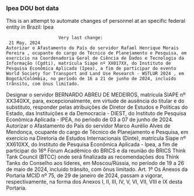  ### Ipea DOU bot data
 This is an attempt to automate changes of personnel at an specific federal entity in Brazil: Ipea
 
                        Very last change: 
 	 21 May, 2024
	Autorizar o Afastamento do País do servidor Rafael Henrique Morais Pereira , ocupante do cargo de Técnico de Planejamento e Pesquisa, em exercício na Coordenadoria Geral de Ciência de Dados e Tecnologia da Informação (Cgdti), matrícula Siape nº XX017XX, do Instituto de Pesquisa Econômica Aplicada (Ipea), a fim de participar do evento World Society for Transport and Land Use Research - WSTLUR 2024 , em Bogotá/Colômbia, no período de 16 a 21 de junho de 2024, incluído trânsito, com ônus limitado.
Designar o servidor BERNARDO ABREU DE MEDEIROS, matrícula SIAPE nº XX340XX, para, excepcionalmente, em virtude de ausência do titular e do substituto, responder pelas atribuições de Diretor de Estudos e Políticas do Estado, das Instituições e da Democracia - DIEST, do Instituto de Pesquisa Econômica Aplicada - IPEA, no período de 03 a 07 de junho de 2024.
Autorizar o Afastamento do País do servidor Marco Aurélio Alves de Mendonça, ocupante do cargo de Técnico de Planejamento e Pesquisa, em exercício na Diretoria de Estudos Internacionais (Dinte), matrícula Siape nº XX610XX, do Instituto de Pesquisa Econômica Aplicada - Ipea, a fim de participar do 16º Fórum Acadêmico do BRICS e da reunião do BRICS Think Tank Council (BTCC) onde será finalizada as recomendações dos Think Tanks do Conselho aos líderes, em Moscou/Rússia, no período de 19 a 26 de maio de 2024, incluído trânsito, com ônus limitado.
Art. 1º Os Anexos da Portaria MCID nº 75, de 29 de janeiro de 2024, passam a vigorar, respectivamente, na forma dos Anexos I, II, III, IV, V, VI, VII, VIII e IX desta Portaria.
